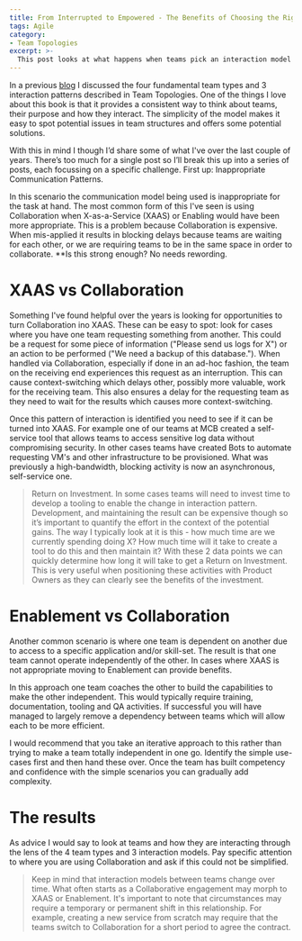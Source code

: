 ```yaml
---
title: From Interrupted to Empowered - The Benefits of Choosing the Right Communication Mode
tags: Agile
category: 
- Team Topologies
excerpt: >-
  This post looks at what happens when teams pick an interaction model that does not suite the task at hand.
---
```


In a previous [blog](https://nickmck.net/2023/04/18/team-topo/) I discussed the four fundamental team types and 3 interaction patterns described in Team Topologies.  One of the things I love about this book is that it provides a consistent way to think about teams, their purpose and how they interact. The simplicity of the model makes it easy to spot potential issues in team structures and offers some potential solutions.

With this in mind I though I’d share some of what I've over the last couple of years.  There’s too much for a single post so I’ll break this up into a series of posts, each focussing on a specific challenge.  First up: Inappropriate Communication Patterns.

In this scenario the communication model being used is inappropriate for the task at hand.  The most common form of this I've seen is using Collaboration when X-as-a-Service (XAAS) or Enabling would have been more appropriate. This is a problem because Collaboration is expensive. When mis-applied it results in blocking delays because teams are waiting for each other, or we are requiring teams to be in the same space in order to collaborate. **Is this strong enough? No needs rewording.

# XAAS vs Collaboration
Something I've found helpful over the years is looking for opportunities to turn Collaboration ino XAAS. These can be easy to spot: look for cases where you have one team requesting something from another. This could be a request for some piece of information ("Please send us logs for X") or an action to be performed ("We need a backup of this database."). When handled via Collaboration, especially if done in an ad-hoc fashion, the team on the receiving end experiences this request as an interruption. This can cause context-switching which delays other, possibly more valuable, work for the receiving team. This also ensures a delay for the requesting team as they need to wait for the results which causes more context-switching.

Once this pattern of interaction is identified you need to see if it can be turned into XAAS. For example one of our teams at MCB created a self-service tool that allows teams to access sensitive log data without compromising security. In other cases teams have created Bots to automate requesting VM's and other infrastructure to be provisioned. What was previously a high-bandwidth, blocking activity is now an asynchronous, self-service one.

> Return on Investment. In some cases teams will need to invest time to develop a tooling to enable the change in interaction pattern.  Development, and maintaining the result can be expensive though so it’s important to quantify the effort in the context of the potential gains. The way I typically look at it is this - how much time are we currently spending doing X? How much time will it take to create a tool to do this and then maintain it? With these 2 data points we can quickly determine how long it will take to get a Return on Investment. This is very useful when positioning these activities with Product Owners as they can clearly see the benefits of the investment. 

# Enablement vs Collaboration
Another common scenario is where one team is dependent on another due to access to a specific application and/or skill-set. The result is that one team cannot operate independently of the other. In cases where XAAS is not appropriate moving to Enablement can provide benefits.

In this approach one team coaches the other to build the capabilities to make the other independent. This would typically require training, documentation, tooling and QA activities. If successful you will have managed to largely remove a dependency between teams which will allow each to be more efficient.

I would recommend that you take an iterative approach to this rather than trying to make a team totally independent in one go. Identify the simple use-cases first and then hand these over. Once the team has built competency and confidence with the simple scenarios you can gradually add complexity.


# The results

As advice I would say to look at teams and how they are interacting through the lens of the 4 team types and 3 interaction models. Pay specific attention to where you are using Collaboration and ask if this could not be simplified.

> Keep in mind that interaction models between teams change over time. What often starts as a Collaborative engagement may morph to XAAS or Enablement. It's important to note that circumstances may require a temporary or permanent shift in this relationship. For example, creating a new service from scratch may require that the teams switch to Collaboration for a short period to agree the contract. 
